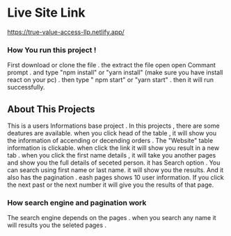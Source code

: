 # Live Site Link
https://true-value-access-llp.netlify.app/

### How You run this project !
First download or clone the file . the extract the file open open Commant prompt . and type "npm install" or "yarn install" (make sure you have install react on your pc) . then type " npm start" or "yarn start" . then it will run successfully. 


## About This Projects
This is a users Informations base project . In this projects , there are some deatures are available. when you click head of the table , it will show you the information of accending or decending orders . The "Website" table information is clickable. when click the link it will show you result in a new tab . when you click the first name details , it will take you another pages and show you the full details of seceted person. it has Search option . You can search using first name or last name. it will show you the results. And it also has the pagination . eash pages shows 10 user information. If you click the next past or the next number it will give you the results of that page. 

### How search engine and pagination work
The search engine depends on the pages . when you search any name it will results you the seleted pages .
